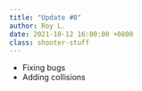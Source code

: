 ```yaml
---
title: "Update #0"
author: Roy L.
date: 2021-10-12 16:00:00 +0800 
class: shooter-stuff
---
```


- Fixing bugs
- Adding collisions
